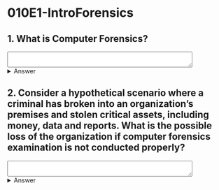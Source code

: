 # 010E1-IntroForensics

## 1. What is Computer Forensics?
<textarea cols="50" rows="2"></textarea>
<details>
<summary>Answer</summary>
<p>
Computer Forensics is the science of obtaining, preserving, and documenting evidence from digital electronic storage devices, such as computers, mobile devices, digital cameras, and various memory storage devices.

All must be done in a manner designed to preserve the probative value of the evidence and to assure its admissibility in a legal proceeding.
<details>
<summary>Translate</summary>
<p>
計算機取證是獲取，保存和數碼電子存儲設備，如電腦，移動設備，數碼相機，以及各種存儲器存儲設備記錄證據的科學。

所有人都必須設計為保留證據的證明價值，並保證在法律程序其受理的方式來完成。
</p>
</details>  
</p>
</details>  

## 2. Consider a hypothetical scenario where a criminal has broken into an organization’s premises and stolen critical assets, including money, data and reports. What is the possible loss of the organization if computer forensics examination is not conducted properly?
<textarea cols="50" rows="2"></textarea>
<details>
<summary>Answer</summary>
<p>

* Loss of evidence.
* Loss of valuable information such as customer files, private data, or other confidential information, may potentially render an organization vulnerable to legal or other action.
* For companies whose business models depend on protection of intellectual properties, maintaining confidentiality or whose business data is highly sought after commodity, such losses could be catastrophic if the data were not recovered in a timely manner.
* An organization risks losing a valuable opportunity to dignity and correct security weakness.
<details>
<summary>Translate</summary>
<p>

* 證據丟失。
* 有價值的信息丟失，如客戶檔案，私人數據，或其他機密信息，可能會潛在地使脆弱的法律或採取其他行動的組織。
* 對於公司，其商業模式依賴於知識產權，維護保密或者其業務數據的商品後，備受追捧的保護，如果數據沒有及時回收這種損失可能是災難性的。
* 一個組織可能失去尊嚴和正確的安全弱點的寶貴機會。
</p>
</details>  
</p>
</details>  